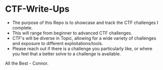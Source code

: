 # CTF-Write-Ups
- The purpose of this Repo is to showcase and track the CTF challenges I complete. 
- This will range from beginner to advanced CTF challenges.
- CTF's will be diverse in Topic, allowing for a wide variety of challenges and exposure to different exploitations/tools.
- Please reach out if there is a challenge you particularly like, or where you feel that a better solve to a challenge is available.


All the Best - Connor. 
